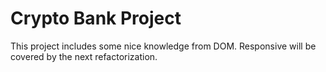 # Crypto Bank Project
 This project includes some nice knowledge from DOM. Responsive will be covered by the next refactorization.
